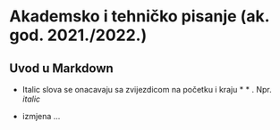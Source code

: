 # Akademsko i tehničko pisanje (ak. god. 2021./2022.)


## Uvod u Markdown

- Italic slova se onacavaju sa zvijezdicom na početku i kraju * * . Npr. *italic*

- izmjena ...

